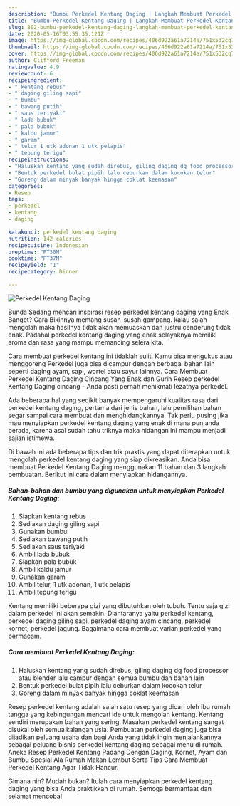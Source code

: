 ```yaml
---
description: "Bumbu Perkedel Kentang Daging | Langkah Membuat Perkedel Kentang Daging Yang Bikin Ngiler"
title: "Bumbu Perkedel Kentang Daging | Langkah Membuat Perkedel Kentang Daging Yang Bikin Ngiler"
slug: 802-bumbu-perkedel-kentang-daging-langkah-membuat-perkedel-kentang-daging-yang-bikin-ngiler
date: 2020-05-16T03:55:35.121Z
image: https://img-global.cpcdn.com/recipes/406d922a61a7214a/751x532cq70/perkedel-kentang-daging-foto-resep-utama.jpg
thumbnail: https://img-global.cpcdn.com/recipes/406d922a61a7214a/751x532cq70/perkedel-kentang-daging-foto-resep-utama.jpg
cover: https://img-global.cpcdn.com/recipes/406d922a61a7214a/751x532cq70/perkedel-kentang-daging-foto-resep-utama.jpg
author: Clifford Freeman
ratingvalue: 4.9
reviewcount: 6
recipeingredient:
- " kentang rebus"
- " daging giling sapi"
- " bumbu"
- " bawang putih"
- " saus teriyaki"
- " lada bubuk"
- " pala bubuk"
- " kaldu jamur"
- " garam"
- " telur 1 utk adonan 1 utk pelapis"
- " tepung terigu"
recipeinstructions:
- "Haluskan kentang yang sudah direbus, giling daging dg food processor atau blender lalu campur dengan semua bumbu dan bahan lain"
- "Bentuk perkedel bulat pipih lalu ceburkan dalam kocokan telur"
- "Goreng dalam minyak banyak hingga coklat keemasan"
categories:
- Resep
tags:
- perkedel
- kentang
- daging

katakunci: perkedel kentang daging 
nutrition: 142 calories
recipecuisine: Indonesian
preptime: "PT30M"
cooktime: "PT37M"
recipeyield: "1"
recipecategory: Dinner

---
```



![Perkedel Kentang Daging](https://img-global.cpcdn.com/recipes/406d922a61a7214a/751x532cq70/perkedel-kentang-daging-foto-resep-utama.jpg)

Bunda Sedang mencari inspirasi resep perkedel kentang daging yang Enak Banget? Cara Bikinnya memang susah-susah gampang. kalau salah mengolah maka hasilnya tidak akan memuaskan dan justru cenderung tidak enak. Padahal perkedel kentang daging yang enak selayaknya memiliki aroma dan rasa yang mampu memancing selera kita.

Cara membuat perkedel kentang ini tidaklah sulit. Kamu bisa mengukus atau menggoreng Perkedel juga bisa dicampur dengan berbagai bahan lain seperti daging ayam, sapi, wortel atau sayur lainnya. Cara Membuat Perkedel Kentang Daging Cincang Yang Enak dan Gurih Resep perkedel Kentang Daging cincang - Anda pasti pernah menikmati lezatnya perkedel.

Ada beberapa hal yang sedikit banyak mempengaruhi kualitas rasa dari perkedel kentang daging, pertama dari jenis bahan, lalu pemilihan bahan segar sampai cara membuat dan menghidangkannya. Tak perlu pusing jika mau menyiapkan perkedel kentang daging yang enak di mana pun anda berada, karena asal sudah tahu triknya maka hidangan ini mampu menjadi sajian istimewa.


Di bawah ini ada beberapa tips dan trik praktis yang dapat diterapkan untuk mengolah perkedel kentang daging yang siap dikreasikan. Anda bisa membuat Perkedel Kentang Daging menggunakan 11 bahan dan 3 langkah pembuatan. Berikut ini cara dalam menyiapkan hidangannya.

<!--inarticleads1-->

##### Bahan-bahan dan bumbu yang digunakan untuk menyiapkan Perkedel Kentang Daging:

1. Siapkan  kentang rebus
1. Sediakan  daging giling sapi
1. Gunakan  bumbu:
1. Sediakan  bawang putih
1. Sediakan  saus teriyaki
1. Ambil  lada bubuk
1. Siapkan  pala bubuk
1. Ambil  kaldu jamur
1. Gunakan  garam
1. Ambil  telur, 1 utk adonan, 1 utk pelapis
1. Ambil  tepung terigu


Kentang memiliki beberapa gizi yang dibutuhkan oleh tubuh. Tentu saja gizi dalam perkedel ini akan semakin. Diantaranya yaitu perkedel kentang, perkedel daging giling sapi, perkedel daging ayam cincang, perkedel kornet, perkedel jagung. Bagaimana cara membuat varian perkedel yang bermacam. 

<!--inarticleads2-->

##### Cara membuat Perkedel Kentang Daging:

1. Haluskan kentang yang sudah direbus, giling daging dg food processor atau blender lalu campur dengan semua bumbu dan bahan lain
1. Bentuk perkedel bulat pipih lalu ceburkan dalam kocokan telur
1. Goreng dalam minyak banyak hingga coklat keemasan


Resep perkedel kentang adalah salah satu resep yang dicari oleh ibu rumah tangga yang kebingungan mencari ide untuk mengolah kentang. Kentang sendiri merupakan bahan yang sering. Masakan perkedel kentang sangat disukai oleh semua kalangan usia. Pembuatan perkedel daging juga bisa dijadikan peluang usaha dan bagi Anda yang tidak ingin menjalankannya sebagai peluang bisnis perkedel kentang daging sebagai menu di rumah. Aneka Resep Perkedel Kentang Padang Dengan Daging, Kornet, Ayam dan Bumbu Spesial Ala Rumah Makan Lembut Serta Tips Cara Membuat Perkedel Kentang Agar Tidak Hancur. 

Gimana nih? Mudah bukan? Itulah cara menyiapkan perkedel kentang daging yang bisa Anda praktikkan di rumah. Semoga bermanfaat dan selamat mencoba!
